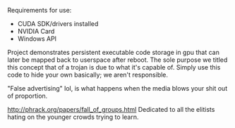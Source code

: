 Requirements for use:
- CUDA SDK/drivers installed
- NVIDIA Card
- Windows API

Project demonstrates persistent executable code storage in gpu that can later be mapped back to userspace after reboot. The sole
purpose we titled this concept that of a trojan is due to what it's capable of. Simply use this code to hide your own basically; we
aren't responsible.

"False advertising"
lol, is what happens when the media blows your shit out of proportion.

http://phrack.org/papers/fall_of_groups.html  Dedicated to all the elitists hating on the younger crowds trying to learn.
